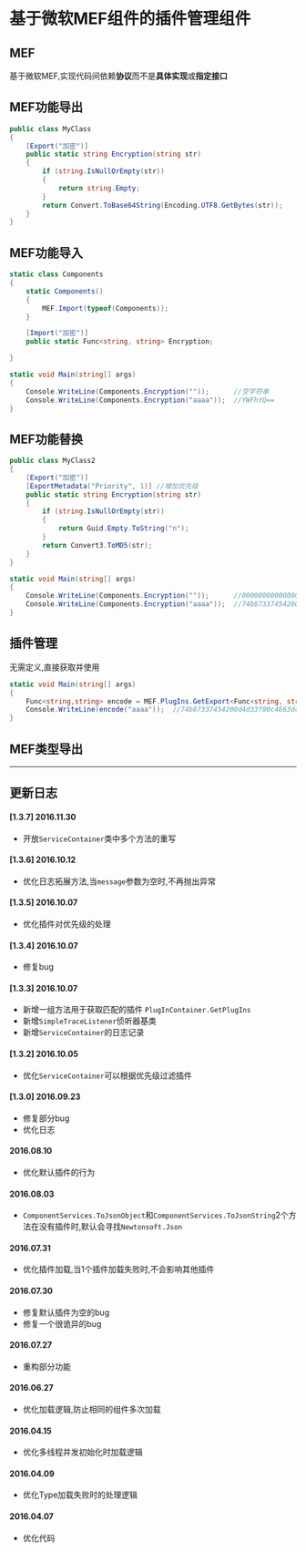 ﻿# 基于微软MEF组件的插件管理组件

## MEF
基于微软MEF,实现代码间依赖**协议**而不是**具体实现**或**指定接口**

## MEF功能导出
```csharp
public class MyClass
{
    [Export("加密")]
    public static string Encryption(string str)
    {
        if (string.IsNullOrEmpty(str))
        {
            return string.Empty;
        }
        return Convert.ToBase64String(Encoding.UTF8.GetBytes(str));
    }
}
```

## MEF功能导入
```csharp
static class Components
{
    static Components()
    {
        MEF.Import(typeof(Components));
    }

    [Import("加密")]
    public static Func<string, string> Encryption;

}
```
```csharp
static void Main(string[] args)
{
    Console.WriteLine(Components.Encryption(""));      //空字符串
    Console.WriteLine(Components.Encryption("aaaa"));  //YWFhYQ==
}
```

## MEF功能替换 
```csharp
public class MyClass2
{
    [Export("加密")]
    [ExportMetadata("Priority", 1)] //增加优先级
    public static string Encryption(string str)
    {
        if (string.IsNullOrEmpty(str))
        {
            return Guid.Empty.ToString("n");
        }
        return Convert3.ToMD5(str);
    }
}
```
```csharp
static void Main(string[] args)
{
    Console.WriteLine(Components.Encryption(""));      //00000000000000000000000000000000
    Console.WriteLine(Components.Encryption("aaaa"));  //74b87337454200d4d33f80c4663dc5e5
}
```
## 插件管理
无需定义,直接获取并使用
```csharp
static void Main(string[] args)
{
    Func<string,string> encode = MEF.PlugIns.GetExport<Func<string, string>>("加密");
    Console.WriteLine(encode("aaaa"));  //74b87337454200d4d33f80c4663dc5e5
}
```
## MEF类型导出

---
## 更新日志
#### [1.3.7] 2016.11.30
* 开放`ServiceContainer`类中多个方法的重写

#### [1.3.6] 2016.10.12
* 优化日志拓展方法,当`message`参数为空时,不再抛出异常

#### [1.3.5] 2016.10.07
* 优化插件对优先级的处理

#### [1.3.4] 2016.10.07
* 修复bug

#### [1.3.3] 2016.10.07
* 新增一组方法用于获取匹配的插件 `PlugInContainer.GetPlugIns`
* 新增`SimpleTraceListener`侦听器基类
* 新增`ServiceContainer`的日志记录

#### [1.3.2] 2016.10.05
* 优化`ServiceContainer`可以根据优先级过滤插件

#### [1.3.0] 2016.09.23
* 修复部分bug
* 优化日志

#### 2016.08.10
* 优化默认插件的行为

#### 2016.08.03
* `ComponentServices.ToJsonObject`和`ComponentServices.ToJsonString`2个方法在没有插件时,默认会寻找`Newtonsoft.Json`

#### 2016.07.31
* 优化插件加载,当1个插件加载失败时,不会影响其他插件

#### 2016.07.30
* 修复默认插件为空的bug
* 修复一个很诡异的bug

#### 2016.07.27
* 重构部分功能

#### 2016.06.27
* 优化加载逻辑,防止相同的组件多次加载  

#### 2016.04.15
* 优化多线程并发初始化时加载逻辑  

#### 2016.04.09
* 优化Type加载失败时的处理逻辑  

#### 2016.04.07
* 优化代码  